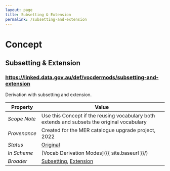 ```yaml
---
layout: page
title: Subsetting & Extension
permalink: /subsetting-and-extension
---
```

# Concept

## Subsetting & Extension

### <https://linked.data.gov.au/def/vocdermods/subsetting-and-extension>

Derivation with subsetting and extension.

**Property** | **Value**
--- | ---
_Scope Note_ | Use this Concept if the reusing vocabulary both extends and subsets the original vocabulary
_Provenance_ | Created for the MER catalogue upgrade project, 2022
_Status_ | [Original](https://linked.data.gov.au/def/reg-statuses/original)
_In Scheme_ | [Vocab Derivation Modes]({{ site.baseurl }}/)
_Broader_ | [Subsetting](https://linked.data.gov.au/def/vocdermods/subsetting), [Extension](https://linked.data.gov.au/def/vocdermods/extension)
